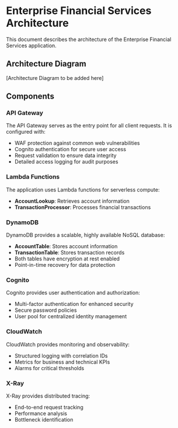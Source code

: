 # Enterprise Financial Services Architecture

This document describes the architecture of the Enterprise Financial Services application.

## Architecture Diagram

[Architecture Diagram to be added here]

## Components

### API Gateway

The API Gateway serves as the entry point for all client requests. It is configured with:
- WAF protection against common web vulnerabilities
- Cognito authentication for secure user access
- Request validation to ensure data integrity
- Detailed access logging for audit purposes

### Lambda Functions

The application uses Lambda functions for serverless compute:
- **AccountLookup**: Retrieves account information
- **TransactionProcessor**: Processes financial transactions

### DynamoDB

DynamoDB provides a scalable, highly available NoSQL database:
- **AccountTable**: Stores account information
- **TransactionTable**: Stores transaction records
- Both tables have encryption at rest enabled
- Point-in-time recovery for data protection

### Cognito

Cognito provides user authentication and authorization:
- Multi-factor authentication for enhanced security
- Secure password policies
- User pool for centralized identity management

### CloudWatch

CloudWatch provides monitoring and observability:
- Structured logging with correlation IDs
- Metrics for business and technical KPIs
- Alarms for critical thresholds

### X-Ray

X-Ray provides distributed tracing:
- End-to-end request tracking
- Performance analysis
- Bottleneck identification 